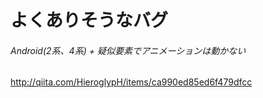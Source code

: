 
# よくありそうなバグ

###### Android(2系、4系) + 疑似要素でアニメーションは動かない  
http://qiita.com/HieroglypH/items/ca990ed85ed6f479dfcc  

###### 

###### 

###### 

###### 

###### 

###### 

###### 

###### 

###### 

###### 

###### 

###### 



